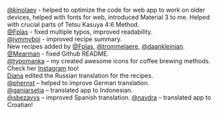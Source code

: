 [@kinolaev](https://github.com/kinolaev) - helped to optimize the code for web app to work on older devices, helped with fonts for web, introduced Material 3 to me. Helped with crucial parts of Tetsu Kasuya 4:6 Method.  
[@Fplas](https://github.com/Fplas) - fixed multiple typos, improved readability.  
[@jymmyboi](https://github.com/jymmyboi) - improved recipe summary.  
New recipes added by [@Fplas](https://github.com/Fplas), [@trommelaere](https://github.com/trommelaere), [@daankleinjan](https://github.com/daankleinjan).  
[@Mearman](https://github.com/Mearman) - fixed Github README.  
[@typomanka](https://github.com/typomanka) – my created awesome icons for coffee brewing methods. Check her [Instagram](https://www.instagram.com/typomanka/) too!  
[Diana](https://diana.karliner.pro/) edited the Russian translation for the recipes.  
[@phernst](https://github.com/phernst) – helped to improve German translation.  
[@ganjarsetia](https://github.com/ganjarsetia) – translated app to Indonesian.  
[@sbezavvs](https://github.com/sbezavvs) – improved Spanish translation.
[@navdra](https://github.com/navdra) – translated app to Croatian!
